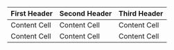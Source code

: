 | First Header  | Second Header | Third Header 	|
| ------------- | ------------- | ------------ 	|
| Content Cell  | Content Cell  |	Content Cell  |
| Content Cell  | Content Cell  |	Content Cell  |
